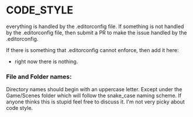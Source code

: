 # CODE_STYLE

everything is handled by the .editorconfig file. If something is not handled by the .editorconfig file, then submit a PR to make the issue handled by the .editorconfig.

If there is something that .editorconfig cannot enforce, then add it here:
- right now there is nothing.

### File and Folder names:
Directory names should begin with an uppercase letter. Except under the Game/Scenes folder which will follow the snake_case naming scheme. If anyone thinks this is stupid feel free to discuss it. I'm not very picky about code style. 
